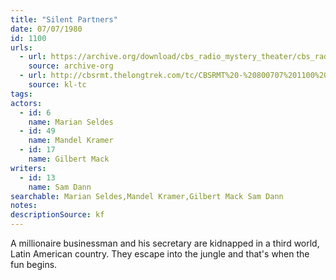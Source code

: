```yaml
---
title: "Silent Partners"
date: 07/07/1980
id: 1100
urls: 
  - url: https://archive.org/download/cbs_radio_mystery_theater/cbs_radio_mystery_theater-1051-1100.zip/cbs_radio_mystery_theater-1051-1100%2Fcbsrmt_1100_silent_partners.mp3
    source: archive-org
  - url: http://cbsrmt.thelongtrek.com/tc/CBSRMT%20-%20800707%201100%20Silent%20Partners_tc.mp3
    source: kl-tc
tags: 
actors:  
  - id: 6
    name: Marian Seldes  
  - id: 49
    name: Mandel Kramer  
  - id: 17
    name: Gilbert Mack
writers:  
  - id: 13
    name: Sam Dann
searchable: Marian Seldes,Mandel Kramer,Gilbert Mack Sam Dann
notes: 
descriptionSource: kf
---
```

A millionaire businessman and his secretary are kidnapped in a third world, Latin American country. They escape into the jungle and that's when the fun begins.